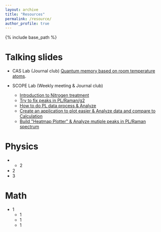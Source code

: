 ```yaml
---
layout: archive
title: "Resources"
permalink: /resource/
author_profile: true
---
```


{% include base_path %}

Talking slides
======
* CAS Lab (Journal club) [Quantum memory based on room temperature atoms](../assets/Quantum_memory.pptx).

* SCOPE Lab (Weekly meeting & Journal club)
  * [Introduction to Nitrogen treatment](../assets/xzq_0729.pptx)
  * [Try to fix peaks in PL/Raman/g2](../assets/xzq_0805.pptx)
  * [How to do PL data process & Analyze](../assets/xzq_0812.pptx)
  * [Create an application to plot easier & Analyze data and compare to Calculation](../assets/xzq_0819.pptx)
  * [Build "Heatmap Plotter" & Analyze mutiple peaks in PL/Raman spectrum](../assets/xzq_0826.pptx)


Physics
======
* 
  * 2
* 2
* 3

Math
======
* 1
  * 1
  * 1
  * 1
